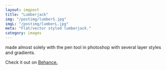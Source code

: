 ```yaml
---
layout: imgpost
title: "Lumberjack"
img: "/postimg/lumberS.jpg"
imgL: "/postimg/lumberL.jpg"
meta: "Flat/vector styled lumberjack."
category: images
---
```


<div class="WideTextBox">
    <p>made almost solely with the pen tool in photoshop with several layer styles and gradients.</p><p>Check it out on <a href="https://www.behance.net/gallery/25257389/The-Lumberjack">Behance.</a></p>
</div>